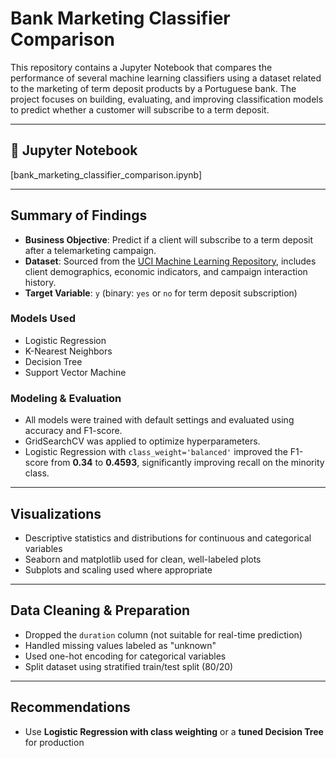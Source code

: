 
# Bank Marketing Classifier Comparison

This repository contains a Jupyter Notebook that compares the performance of several machine learning classifiers using a dataset related to the marketing of term deposit products by a Portuguese bank. The project focuses on building, evaluating, and improving classification models to predict whether a customer will subscribe to a term deposit.

---

## 🔗 Jupyter Notebook

[bank_marketing_classifier_comparison.ipynb]

---

##  Summary of Findings

- **Business Objective**: Predict if a client will subscribe to a term deposit after a telemarketing campaign.
- **Dataset**: Sourced from the [UCI Machine Learning Repository](https://archive.ics.uci.edu/ml/datasets/Bank+Marketing), includes client demographics, economic indicators, and campaign interaction history.
- **Target Variable**: `y` (binary: `yes` or `no` for term deposit subscription)

###  Models Used
- Logistic Regression
- K-Nearest Neighbors
- Decision Tree
- Support Vector Machine

###  Modeling & Evaluation
- All models were trained with default settings and evaluated using accuracy and F1-score.
- GridSearchCV was applied to optimize hyperparameters.
- Logistic Regression with `class_weight='balanced'` improved the F1-score from **0.34** to **0.4593**, significantly improving recall on the minority class.

---

## Visualizations

- Descriptive statistics and distributions for continuous and categorical variables
- Seaborn and matplotlib used for clean, well-labeled plots
- Subplots and scaling used where appropriate

---

##  Data Cleaning & Preparation

- Dropped the `duration` column (not suitable for real-time prediction)
- Handled missing values labeled as "unknown"
- Used one-hot encoding for categorical variables
- Split dataset using stratified train/test split (80/20)

---

##  Recommendations

- Use **Logistic Regression with class weighting** or a **tuned Decision Tree** for production


